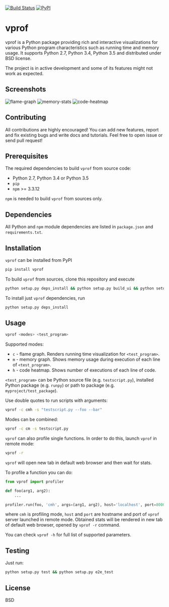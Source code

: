 [![Build Status](https://travis-ci.org/nvdv/vprof.svg?branch=master)](https://travis-ci.org/nvdv/vprof)
[![PyPI](https://img.shields.io/pypi/v/vprof.svg)](https://pypi.python.org/pypi/vprof/)

# vprof

vprof is a Python package providing rich and interactive visualizations for
various Python program characteristics such as running time and memory usage.
It supports Python 2.7, Python 3.4, Python 3.5 and distributed under BSD license.

The project is in active development and some of its features might not work as
expected.

## Screenshots
![flame-graph](http://i.imgur.com/gkrERH0.png?1)
![memory-stats](http://i.imgur.com/Mpb9Nrp.png?1)
![code-heatmap](http://i.imgur.com/GbQAg0h.png?1)

## Contributing
All contributions are highly encouraged! You can add new features,
report and fix existing bugs and write docs and tutorials.
Feel free to open issue or send pull request!

## Prerequisites
The required dependencies to build ```vprof``` from source code:
 * Python 2.7, Python 3.4 or Python 3.5
 * `pip`
 * `npm` >= 3.3.12

`npm` is needed to build `vprof` from sources only.

## Dependencies
All Python and `npm` module dependencies are listed in `package.json` and `requirements.txt`.

## Installation
`vprof` can be installed from PyPI

```sh
pip install vprof
```

To build `vprof` from sources, clone this repository and execute

```sh
python setup.py deps_install && python setup.py build_ui && python setup.py install
```

To install just `vprof` dependencies, run

```sh
python setup.py deps_install
```

## Usage

```sh
vprof <modes> <test_program>
```
Supported modes:

* `c` - flame graph. Renders running time visualization for `<test_program>`.
* `m` - memory graph. Shows memory usage during execution of each line of `<test_program>`.
* `h` - code heatmap. Shows number of executions of each line of code.

`<test_program>` can be Python source file (e.g. `testscript.py`), installed Python package (e.g. `runpy`) or path to package (e.g. `myproject/test_package`).

Use double quotes to run scripts with arguments:

```sh
vprof -c cmh -s "testscript.py --foo --bar"
```

Modes can be combined:

```sh
vprof -c cm -s testscript.py
```

`vprof` can also profile single functions. In order to do this,
launch `vprof` in remote mode:

```sh
vprof -r
```

`vprof` will open new tab in default web browser and then wait for stats.

To profile a function you can do:

```python
from vprof import profiler

def foo(arg1, arg2):
    ...

profiler.run(foo, 'cmh', args=(arg1, arg2), host='localhost', port=8000)
```

where `cmh` is profiling mode, `host` and `port` are hostname and port of `vprof` server launched in remote mode. Obtained stats will be rendered in new tab of default web browser, opened by `vprof -r` command.

You can check `vprof -h` for full list of supported parameters.

## Testing

Just run:

```sh
python setup.py test && python setup.py e2e_test
```

## License

BSD
